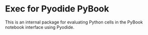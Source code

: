 # Exec for Pyodide PyBook

This is an internal package for evaluating Python cells in the PyBook notebook interface using Pyodide.
